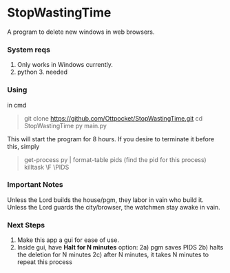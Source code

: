 # StopWastingTime
A program to delete new windows in web browsers.  

### System reqs 
1. Only works in Windows currently.
2. python 3. needed

### Using
in cmd
> git clone https://github.com/Ottpocket/StopWastingTime.git
> cd StopWastingTime
> py main.py

This will start the program for 8 hours.  If you desire to terminate it before this, simply
> get-process py | format-table pids
(find the pid for this process)
> killtask \F \PIDS <pid for this task>

### Important Notes
Unless the Lord builds the house/pgm, they labor in vain who build it.
Unless the Lord guards the city/browser, the watchmen stay awake in vain.

### Next Steps
1) Make this app a gui for ease of use.
2) Inside gui, have **Halt for N minutes** option: 
2a) pgm saves PIDS
2b) halts the deletion for N minutes
2c) after N minutes, it takes N minutes to repeat this process